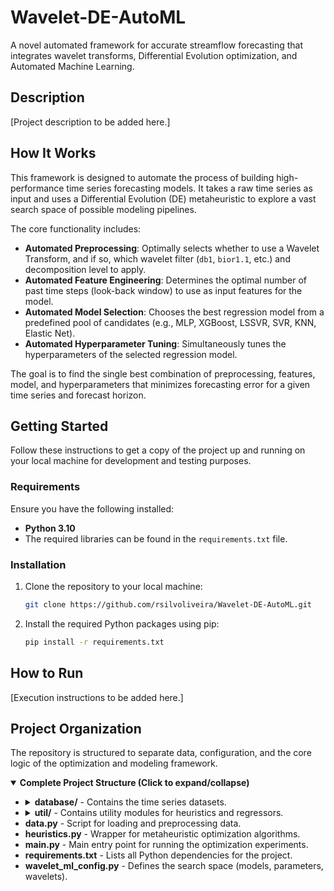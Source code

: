 # Wavelet-DE-AutoML

A novel automated framework for accurate streamflow forecasting that integrates wavelet transforms, Differential Evolution optimization, and Automated Machine Learning.

## Description

[Project description to be added here.]

## How It Works

This framework is designed to automate the process of building high-performance time series forecasting models. It takes a raw time series as input and uses a Differential Evolution (DE) metaheuristic to explore a vast search space of possible modeling pipelines.

The core functionality includes:

* **Automated Preprocessing**: Optimally selects whether to use a Wavelet Transform, and if so, which wavelet filter (`db1`, `bior1.1`, etc.) and decomposition level to apply.
* **Automated Feature Engineering**: Determines the optimal number of past time steps (look-back window) to use as input features for the model.
* **Automated Model Selection**: Chooses the best regression model from a predefined pool of candidates (e.g., MLP, XGBoost, LSSVR, SVR, KNN, Elastic Net).
* **Automated Hyperparameter Tuning**: Simultaneously tunes the hyperparameters of the selected regression model.

The goal is to find the single best combination of preprocessing, features, model, and hyperparameters that minimizes forecasting error for a given time series and forecast horizon.

## Getting Started

Follow these instructions to get a copy of the project up and running on your local machine for development and testing purposes.

### Requirements

Ensure you have the following installed:

* **Python 3.10**
* The required libraries can be found in the `requirements.txt` file. 

### Installation

1.  Clone the repository to your local machine:
    ```bash
    git clone https://github.com/rsilvoliveira/Wavelet-DE-AutoML.git
    ```

2.  Install the required Python packages using pip:
    ```bash
    pip install -r requirements.txt
    ```

## How to Run

[Execution instructions to be added here.]

## Project Organization

The repository is structured to separate data, configuration, and the core logic of the optimization and modeling framework.

<details open>
<summary><strong>Complete Project Structure (Click to expand/collapse)</strong></summary>
<ul>
    <li>
        <details>
            <summary><strong>database/</strong> - Contains the time series datasets.</summary>
            <ul>
                <li>
                    <details>
                        <summary><strong>basins/</strong> - Data from river basins.</summary>
                        <ul>
                            <li><strong>daily/</strong></li>
                            <li><strong>hourly/</strong></li>
                            <li><strong>monthly/</strong></li>
                        </ul>
                    </details>
                </li>
                <li>
                    <details>
                        <summary><strong>hydroelectric plants/</strong> - Data from hydroelectric plants.</summary>
                        <ul>
                            <li><strong>daily/</strong></li>
                            <li><strong>monthly/</strong></li>
                        </ul>
                    </details>
                </li>
                <li>
                    <details>
                        <summary><strong>stations/</strong> - Data from monitoring stations.</summary>
                        <ul>
                            <li><strong>daily/</strong></li>
                            <li><strong>monthly/</strong></li>
                        </ul>
                    </details>
                </li>
            </ul>
        </details>
    </li>
    <li>
        <details>
            <summary><strong>util/</strong> - Contains utility modules for heuristics and regressors.</summary>
            <ul>
                <li>
                    <details>
                        <summary><strong>heuristics/</strong> - Implementations of metaheuristic algorithms.</summary>
                        <ul>
                            <li><code>chicken_so.py</code></li>
                            <li><code>de.py</code></li>
                            <li><code>fda.py</code></li>
                            <li><code>ga.py</code></li>
                            <li><code>gwo.py</code></li>
                            <li><code>i_gwo.py</code></li>
                            <li><code>__init__.py</code></li>
                            <li><code>pso.py</code></li>
                            <li><code>sa.py</code></li>
                        </ul>
                    </details>
                </li>
                <li>
                    <details>
                        <summary><strong>regressors/</strong> - Implementation of the machine learning models.</summary>
                        <ul>
                            <li><code>auto_ml.py</code></li>
                            <li><code>conv_lstm_regressor.py</code></li>
                            <li><code>ELM.py</code></li>
                            <li><code>elm_regressor.py</code></li>
                            <li><code>elm_regressor_ver2.py</code></li>
                            <li><code>__init__.py</code></li>
                            <li><code>knn_regressor.py</code></li>
                            <li><strong>linear/</strong></li>
                            <li><code>lssvr_regressor.py</code></li>
                            <li><code>lssvr_regressor_ver2.py</code></li>
                            <li><code>lstm_regressor.py</code></li>
                            <li><code>mlp_regressor.py</code></li>
                            <li><code>regressors.py</code></li>
                            <li><code>svr_regressor.py</code></li>
                            <li><code>xgb_regressor.py</code></li>
                        </ul>
                    </details>
                </li>
            </ul>
        </details>
    </li>
    <li><strong>data.py</strong> - Script for loading and preprocessing data.</li>
    <li><strong>heuristics.py</strong> - Wrapper for metaheuristic optimization algorithms.</li>
    <li><strong>main.py</strong> - Main entry point for running the optimization experiments.</li>
    <li><strong>requirements.txt</strong> - Lists all Python dependencies for the project.</li>
    <li><strong>wavelet_ml_config.py</strong> - Defines the search space (models, parameters, wavelets).</li>
</ul>
</details>